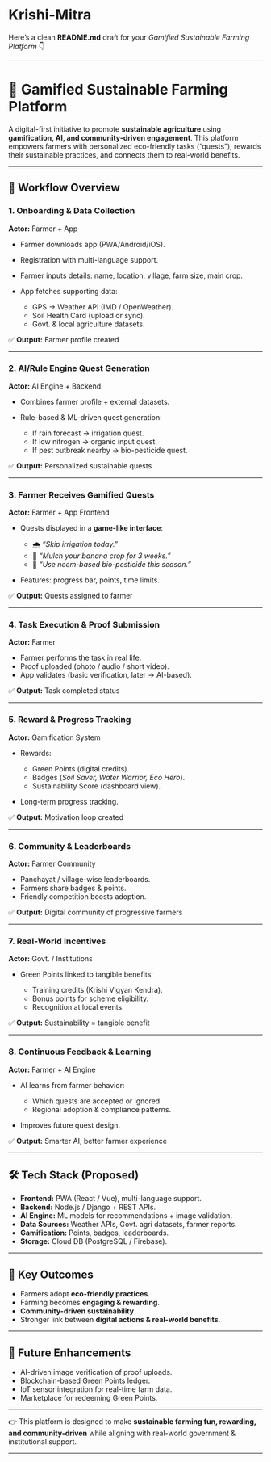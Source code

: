 # Krishi-Mitra
Here’s a clean **README.md** draft for your *Gamified Sustainable Farming Platform* 👇

---

# 🌾 Gamified Sustainable Farming Platform

A digital-first initiative to promote **sustainable agriculture** using **gamification, AI, and community-driven engagement**.
This platform empowers farmers with personalized eco-friendly tasks (“quests”), rewards their sustainable practices, and connects them to real-world benefits.

---

## 🚀 Workflow Overview

### **1. Onboarding & Data Collection**

**Actor:** Farmer + App

* Farmer downloads app (PWA/Android/iOS).
* Registration with multi-language support.
* Farmer inputs details: name, location, village, farm size, main crop.
* App fetches supporting data:

  * GPS → Weather API (IMD / OpenWeather).
  * Soil Health Card (upload or sync).
  * Govt. & local agriculture datasets.

✅ **Output:** Farmer profile created

---

### **2. AI/Rule Engine Quest Generation**

**Actor:** AI Engine + Backend

* Combines farmer profile + external datasets.
* Rule-based & ML-driven quest generation:

  * If rain forecast → irrigation quest.
  * If low nitrogen → organic input quest.
  * If pest outbreak nearby → bio-pesticide quest.

✅ **Output:** Personalized sustainable quests

---

### **3. Farmer Receives Gamified Quests**

**Actor:** Farmer + App Frontend

* Quests displayed in a **game-like interface**:

  * 🌧 *“Skip irrigation today.”*
  * 🌱 *“Mulch your banana crop for 3 weeks.”*
  * 🐝 *“Use neem-based bio-pesticide this season.”*
* Features: progress bar, points, time limits.

✅ **Output:** Quests assigned to farmer

---

### **4. Task Execution & Proof Submission**

**Actor:** Farmer

* Farmer performs the task in real life.
* Proof uploaded (photo / audio / short video).
* App validates (basic verification, later → AI-based).

✅ **Output:** Task completed status

---

### **5. Reward & Progress Tracking**

**Actor:** Gamification System

* Rewards:

  * Green Points (digital credits).
  * Badges (*Soil Saver, Water Warrior, Eco Hero*).
  * Sustainability Score (dashboard view).
* Long-term progress tracking.

✅ **Output:** Motivation loop created

---

### **6. Community & Leaderboards**

**Actor:** Farmer Community

* Panchayat / village-wise leaderboards.
* Farmers share badges & points.
* Friendly competition boosts adoption.

✅ **Output:** Digital community of progressive farmers

---

### **7. Real-World Incentives**

**Actor:** Govt. / Institutions

* Green Points linked to tangible benefits:

  * Training credits (Krishi Vigyan Kendra).
  * Bonus points for scheme eligibility.
  * Recognition at local events.

✅ **Output:** Sustainability = tangible benefit

---

### **8. Continuous Feedback & Learning**

**Actor:** Farmer + AI Engine

* AI learns from farmer behavior:

  * Which quests are accepted or ignored.
  * Regional adoption & compliance patterns.
* Improves future quest design.

✅ **Output:** Smarter AI, better farmer experience

---

## 🛠️ Tech Stack (Proposed)

* **Frontend:** PWA (React / Vue), multi-language support.
* **Backend:** Node.js / Django + REST APIs.
* **AI Engine:** ML models for recommendations + image validation.
* **Data Sources:** Weather APIs, Govt. agri datasets, farmer reports.
* **Gamification:** Points, badges, leaderboards.
* **Storage:** Cloud DB (PostgreSQL / Firebase).

---

## 🎯 Key Outcomes

* Farmers adopt **eco-friendly practices**.
* Farming becomes **engaging & rewarding**.
* **Community-driven sustainability**.
* Stronger link between **digital actions & real-world benefits**.

---

## 📌 Future Enhancements

* AI-driven image verification of proof uploads.
* Blockchain-based Green Points ledger.
* IoT sensor integration for real-time farm data.
* Marketplace for redeeming Green Points.

---

👉 This platform is designed to make **sustainable farming fun, rewarding, and community-driven** while aligning with real-world government & institutional support.

---

